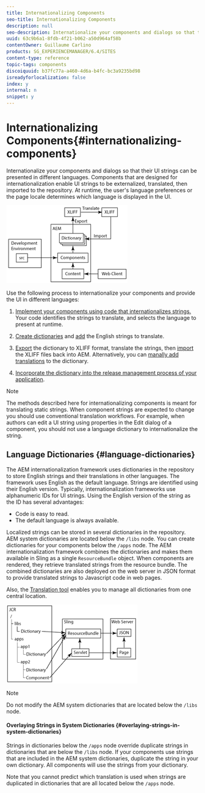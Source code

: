 ```yaml
---
title: Internationalizing Components
seo-title: Internationalizing Components
description: null
seo-description: Internationalize your components and dialogs so that their UI strings can be presented in different languages
uuid: 63c9b6a1-8fdb-4f21-b062-a50d964af58b
contentOwner: Guillaume Carlino
products: SG_EXPERIENCEMANAGER/6.4/SITES
content-type: reference
topic-tags: components
discoiquuid: b37fc77a-a460-4d6a-b4fc-bc3a9235bd98
isreadyforlocalization: false
index: y
internal: n
snippet: y
---
```


# Internationalizing Components{#internationalizing-components}

Internationalize your components and dialogs so that their UI strings can be presented in different languages. Components that are designed for internationalization enable UI strings to be externalized, translated, then imported to the repository. At runtime, the user's language preferences or the page locale determines which language is displayed in the UI.

<!--
Comment Type: remark
Last Modified By: (sbroders@adobe.com)
Last Modified Date: 2017-11-30T05:24:59.486-0500
<p>Top image applies to process using xgettext-maven-plugin which is not yet available to the public. </p>
-->

<!--
Comment Type: draft

<img imageRotate="0" src="assets/chlimage_1-13.png" />
-->

![](assets/chlimage_1-14.png)

Use the following process to internationalize your components and provide the UI in different languages:

1. [Implement your components using code that internationalizes strings.](../../developing/using/i18n-dev.md) Your code identifies the strings to translate, and selects the language to present at runtime.
1. [Create dictionaries](../../developing/using/i18n-translator.md#main-pars-title-0) and [add](../../developing/using/i18n-translator.md#main-pars-title-5) the English strings to translate.

1. [Export](../../developing/using/i18n-translator.md#main-pars-title-8) the dictionary to XLIFF format, translate the strings, then [import](../../developing/using/i18n-translator.md#main-pars-title-9) the XLIFF files back into AEM. Alternatively, you can [manally add translations](../../developing/using/i18n-translator.md#main-pars-title) to the dictionary.

1. [Incorporate the dictionary into the release management process of your application](../../developing/using/i18n-translator.md#main-pars-title-11).

>[!NOTE]
>
>The methods described here for internationalizing components is meant for translating static strings. When component strings are expected to change you should use conventional translation workflows. For example, when authors can edit a UI string using properties in the Edit dialog of a component, you should not use a language dictionary to internationalize the string.

## Language Dictionaries {#language-dictionaries}

The AEM internationalization framework uses dictionaries in the repository to store English strings and their translations in other languages. The framework uses English as the default language. Strings are identified using their English version. Typically, internationalization frameworks use alphanumeric IDs for UI strings. Using the English version of the string as the ID has several advantages:

* Code is easy to read.
* The default language is always available.

Localized strings can be stored in several dictionaries in the repository. AEM system dictionaries are located below the `/libs` node. You can create dictionaries for your components below the `/apps` node. The AEM internationalization framework combines the dictionaries and makes them available in Sling as a single `ResourceBundle` object. When components are rendered, they retrieve translated strings from the resource bundle. The combined dictionaries are also deployed on the web server in JSON format to provide translated strings to Javascript code in web pages.

Also, the [Translation tool](../../developing/using/i18n-translator.md) enables you to manage all dictionaries from one central location.

![](assets/chlimage_1-15.png)

>[!NOTE]
>
>Do not modify the AEM system dictionaries that are located below the `/libs` node.

#### Overlaying Strings in System Dictionaries {#overlaying-strings-in-system-dictionaries}

Strings in dictionaries below the `/apps` node override duplicate strings in dictionaries that are below the `/libs` node. If your components use strings that are included in the AEM system dictionaries, duplicate the string in your own dictionary. All components will use the strings from your dictionary.

Note that you cannot predict which translation is used when strings are duplicated in dictionaries that are all located below the `/apps` node.
